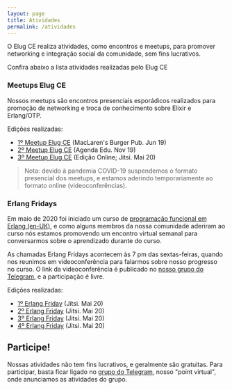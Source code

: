 ```yaml
---
layout: page
title: Atividades
permalink: /atividades
---
```


O Elug CE realiza atividades, como encontros e meetups, para promover networking e integração social da comunidade, sem fins lucrativos.

Confira abaixo a lista atividades realizadas pelo Elug CE

### Meetups Elug CE

Nossos meetups são encontros presenciais esporádicos realizados para promoção de networking e troca de conhecimento sobre Elixir e Erlang/OTP.

Edições realizadas:

- [1º Meetup Elug CE](https://eventil.com/events/elug-ce-meetup-1) (MacLaren's Burger Pub. Jun 19)
- [2º Meetup Elug CE](/blog/o-que-rolou-no-2-meetup-elug-ce) (Agenda Edu. Nov 19)
- [3º Meetup Elug CE](/blog/3-meetup-elug-ce) (Edição Online; Jitsi. Mai 20)

> Nota: devido à pandemia COVID-19 suspendemos o formato presencial dos meetups, e estamos aderindo temporariamente ao formato online (videoconferências).

### Erlang Fridays

Em maio de 2020 foi iniciado um curso de [programação funcional em Erlang (en-UK)](https://www.futurelearn.com/courses/functional-programming-erlang), e como alguns membros da nossa comunidade aderiram ao curso nós estamos promovendo um encontro virtual semanal para conversarmos sobre o aprendizado durante do curso.

As chamadas Erlang Fridays acontecem às 7 pm das sextas-feiras, quando nos reunimos em videoconferência para falarmos sobre nosso progresso no curso. O link da videoconferência é publicado no [nosso grupo do Telegram](https://t.me/elug_ce), e a participação é livre.

Edições realizadas:

- [1º Erlang Friday](/blog/1-erlang-friday) (Jitsi. Mai 20)
- [2º Erlang Friday](/blog/2-erlang-friday) (Jitsi. Mai 20)
- [3º Erlang Friday](/blog/3-erlang-friday) (Jitsi. Mai 20)
- [4º Erlang Friday](/blog/4-erlang-friday) (Jitsi. Mai 20)

## Participe!

Nossas atividades não tem fins lucrativos, e geralmente são gratuitas. Para participar, basta ficar ligado no [grupo do Telegram](https://t.me/elug_ce), nosso "point virtual", onde anunciamos as atividades do grupo.

